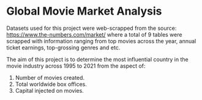 # Global Movie Market Analysis


Datasets used for this project were web-scrapped from the source: https://www.the-numbers.com/market/ where a total of 9 tables were scrapped with information ranging from top movies across the year, annual ticket earnings, top-grossing genres and etc.

The aim of this project is to determine the most influential country in the movie industry across 1995 to 2021 from the aspect of:

1. Number of movies created.
2. Total worldwide box offices.
3. Capital injected on movies.

